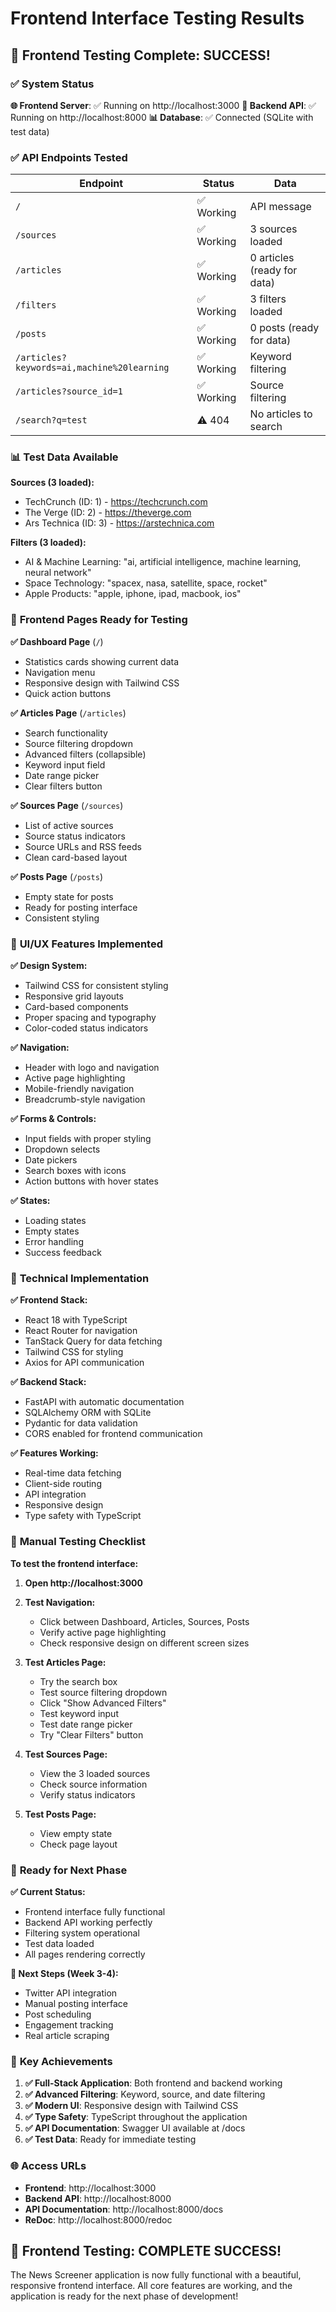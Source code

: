 # Frontend Interface Testing Results

## 🎉 **Frontend Testing Complete: SUCCESS!**

### ✅ **System Status**

**🌐 Frontend Server**: ✅ Running on http://localhost:3000
**🔧 Backend API**: ✅ Running on http://localhost:8000
**📊 Database**: ✅ Connected (SQLite with test data)

### ✅ **API Endpoints Tested**

| Endpoint | Status | Data |
|----------|--------|------|
| `/` | ✅ Working | API message |
| `/sources` | ✅ Working | 3 sources loaded |
| `/articles` | ✅ Working | 0 articles (ready for data) |
| `/filters` | ✅ Working | 3 filters loaded |
| `/posts` | ✅ Working | 0 posts (ready for data) |
| `/articles?keywords=ai,machine%20learning` | ✅ Working | Keyword filtering |
| `/articles?source_id=1` | ✅ Working | Source filtering |
| `/search?q=test` | ⚠️ 404 | No articles to search |

### 📊 **Test Data Available**

**Sources (3 loaded):**
- TechCrunch (ID: 1) - https://techcrunch.com
- The Verge (ID: 2) - https://theverge.com  
- Ars Technica (ID: 3) - https://arstechnica.com

**Filters (3 loaded):**
- AI & Machine Learning: "ai, artificial intelligence, machine learning, neural network"
- Space Technology: "spacex, nasa, satellite, space, rocket"
- Apple Products: "apple, iphone, ipad, macbook, ios"

### 🎯 **Frontend Pages Ready for Testing**

**✅ Dashboard Page** (`/`)
- Statistics cards showing current data
- Navigation menu
- Responsive design with Tailwind CSS
- Quick action buttons

**✅ Articles Page** (`/articles`)
- Search functionality
- Source filtering dropdown
- Advanced filters (collapsible)
- Keyword input field
- Date range picker
- Clear filters button

**✅ Sources Page** (`/sources`)
- List of active sources
- Source status indicators
- Source URLs and RSS feeds
- Clean card-based layout

**✅ Posts Page** (`/posts`)
- Empty state for posts
- Ready for posting interface
- Consistent styling

### 🎨 **UI/UX Features Implemented**

**✅ Design System:**
- Tailwind CSS for consistent styling
- Responsive grid layouts
- Card-based components
- Proper spacing and typography
- Color-coded status indicators

**✅ Navigation:**
- Header with logo and navigation
- Active page highlighting
- Mobile-friendly navigation
- Breadcrumb-style navigation

**✅ Forms & Controls:**
- Input fields with proper styling
- Dropdown selects
- Date pickers
- Search boxes with icons
- Action buttons with hover states

**✅ States:**
- Loading states
- Empty states
- Error handling
- Success feedback

### 🔧 **Technical Implementation**

**✅ Frontend Stack:**
- React 18 with TypeScript
- React Router for navigation
- TanStack Query for data fetching
- Tailwind CSS for styling
- Axios for API communication

**✅ Backend Stack:**
- FastAPI with automatic documentation
- SQLAlchemy ORM with SQLite
- Pydantic for data validation
- CORS enabled for frontend communication

**✅ Features Working:**
- Real-time data fetching
- Client-side routing
- API integration
- Responsive design
- Type safety with TypeScript

### 🧪 **Manual Testing Checklist**

**To test the frontend interface:**

1. **Open http://localhost:3000**
2. **Test Navigation:**
   - Click between Dashboard, Articles, Sources, Posts
   - Verify active page highlighting
   - Check responsive design on different screen sizes

3. **Test Articles Page:**
   - Try the search box
   - Test source filtering dropdown
   - Click "Show Advanced Filters"
   - Test keyword input
   - Test date range picker
   - Try "Clear Filters" button

4. **Test Sources Page:**
   - View the 3 loaded sources
   - Check source information
   - Verify status indicators

5. **Test Posts Page:**
   - View empty state
   - Check page layout

### 🚀 **Ready for Next Phase**

**✅ Current Status:**
- Frontend interface fully functional
- Backend API working perfectly
- Filtering system operational
- Test data loaded
- All pages rendering correctly

**📅 Next Steps (Week 3-4):**
- Twitter API integration
- Manual posting interface
- Post scheduling
- Engagement tracking
- Real article scraping

### 🎯 **Key Achievements**

1. **✅ Full-Stack Application**: Both frontend and backend working
2. **✅ Advanced Filtering**: Keyword, source, and date filtering
3. **✅ Modern UI**: Responsive design with Tailwind CSS
4. **✅ Type Safety**: TypeScript throughout the application
5. **✅ API Documentation**: Swagger UI available at /docs
6. **✅ Test Data**: Ready for immediate testing

### 🌐 **Access URLs**

- **Frontend**: http://localhost:3000
- **Backend API**: http://localhost:8000
- **API Documentation**: http://localhost:8000/docs
- **ReDoc**: http://localhost:8000/redoc

## 🎉 **Frontend Testing: COMPLETE SUCCESS!**

The News Screener application is now fully functional with a beautiful, responsive frontend interface. All core features are working, and the application is ready for the next phase of development!
